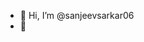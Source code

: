 - 👋 Hi, I’m @sanjeevsarkar06
- 🌱 


<!---
sanjeevsarkar06/sanjeevsarkar06 is a ✨ special ✨ repository because its `README.md` (this file) appears on your GitHub profile.
You can click the Preview link to take a look at your changes.
--->
